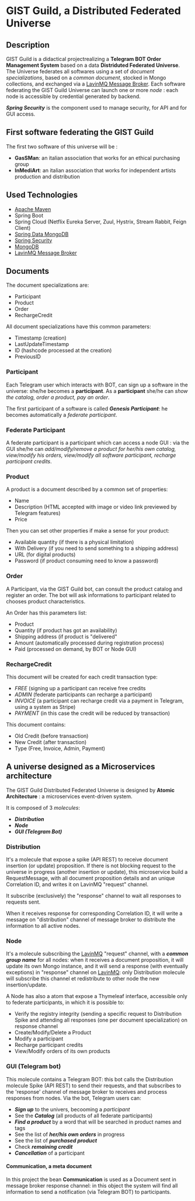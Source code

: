 # GIST Guild, a Distributed Federated Universe
## Description
GIST Guild is a didactical project​realizing a **Telegram BOT Order Management System** based on a data **Distriduted Federated Universe**.
The Universe federates all softwares using a set of *document specializations*, based on a *common document*, stocked in Mongo collections, and exchanged via a [LavinMQ Message Broker](https://lavinmq.com/).
Each software federating the GIST Guild Universe can launch one or more *node* : each node is accessible by credential generated by backend.

***Spring Security*** is the component used to manage security, for API and for GUI access.

## First software federating the GIST Guild
The first two software of this universe will be : 
- **GasSMan**: an italian association that works for an ethical purchasing group
- **InMediArt**: an italian association that works for independent artists production and distribution  

## Used Technologies
- [Apache Maven](https://maven.apache.org/)
- Spring Boot
- Spring Cloud (Netflix Eureka Server, Zuul, Hystrix, Stream Rabbit, Feign Client)
- [Spring Data MongoDB](https://spring.io/projects/spring-data-mongodb)
- [Spring Security](https://spring.io/projects/spring-security)
- [MongoDB](https://www.mongodb.com/) 
- [LavinMQ Message Broker](https://lavinmq.com/)

## Documents 
The document specializations are:
- Participant
- Product
- Order
- RechargeCredit

All document specializations have this common parameters:
- Timestamp (creation)
- LastUpdateTimestamp
- ID (hashcode processed at the creation)
- PreviousID

### Participant
Each Telegram user which interacts with BOT, can sign up a software in the universe: she/he becomes a **participant**.
As a **participant** she/he can *show the catalog, order a product, pay an order*.

The first participant of a software is called ***Genesis Participant***: he becomes automatically a *federate participant*.

### Federate Participant 
A federate participant is a participant which can access a node GUI : via the GUI she/he can *add/modify/remove a product for her/his own catalog, view/modify his orders, view/modify all software participant, recharge participant credits*.

### Product 
A product is a document described by a common set of properties:
- Name
- Description (HTML accepted with image or video link previewed by Telegram features)
- Price

Then you can set other properties if make a sense for your product:
- Available quantity (if there is a physical limitation)
- With Delivery (if you need to send something to a shipping address)
- URL (for digital products)
- Password (if product consuming need to know a password)

### Order
A Participant, via the GIST Guild bot, can consult the product catalog and register an order.
The bot will ask informations to participant related to chooses product characteristics.

An Order has this parameters list:
- Product
- Quantity (if product has got an availability)
- Shipping address (if product is "delivered"
- Amount (automatically processed during registration process)
- Paid (processed on demand, by BOT or Node GUI)

### RechargeCredit
This document will be created for each credit transaction type:
- *FREE* (signing up a participant can receive free credits
- *ADMIN* (federate participants can recharge a participant)
- *INVOICE* (a participant can recharge credit via a payment in Telegram, using a system as Stripe)
- *PAYMENT* (in this case the credit will be reduced by transaction)

This document contains:
- Old Credit (before transaction)
- New Credit (after transaction)
- Type (Free, Invoice, Admin, Payment)

## A universe designed as a Microservices architecture 
The GIST Guild Distributed Federated Universe is designed by **Atomic Architecture** : a microservices event-driven system.

It is composed of 3 *molecules*:
- ***Distribution***
- ***Node***
- ***GUI (Telegram Bot)***

### Distribution
It's a molecule that expose a spike (API REST) to receive document insertion (or update) proposition.
If there is not blocking request to the universe in progress (another insertion or update), this microservice build a RequestMessage, with all document proposition details and an unique Correlation ID, and writes it on LavinMQ "request" channel.

It subscribe (exclusively) the "response" channel to wait all responses to requests sent.

When it receives response for corresponding Correlation ID, it will write a message on "distribution" channel of message broker to distribute the information to all active nodes.

### Node
It's a molecule subscribing the [LavinMQ](https://lavinmq.com/) "request" channel, with a ***common group name*** for all nodes: when it receives a document proposition, it will update its own Mongo instance, and it will send a response (with eventually exceptions) in "response" channel on [LavinMQ](https://lavinmq.com/): only Distribution molecule will subscribe this channel et redistribute to other node the new insertion/update.

A Node has also a atom that expose a Thymeleaf interface, accessible only to federate participants, in which it is possible to:
- Verify the registry integrity (sending a specific request to Distribution Spike and attending all responses (one per document specialization) on response channel
- Create/Modify/Delete a Product
- Modify a participant 
- Recharge participant credits
- View/Modify orders of its own products

### GUI (Telegram bot)
This molecule contains a Telegram BOT: this bot calls the Distribution molecule Spike (API REST) to send their requests, and that subscribes to the 'response' channel of message broker to receives and process responses from nodes.
Via the bot, Telegram users can:
- ***Sign up*** to the univers, becooming a *participant*
- See the ***Catalog*** (all products of all federate participants)
- ***Find a product*** by a word that will be searched in product names and tags
- See the list of ***her/his own orders*** in progress
- See the list of ***purchased product***
- Check ***remaining credit***
- ***Cancellation*** of a participant 

#### Communication, a meta document
In this project the bean **Communication** is used as a Document sent in message broker response channel: in this object the system will find all information to send a notification (via Telegram BOT) to participants.

